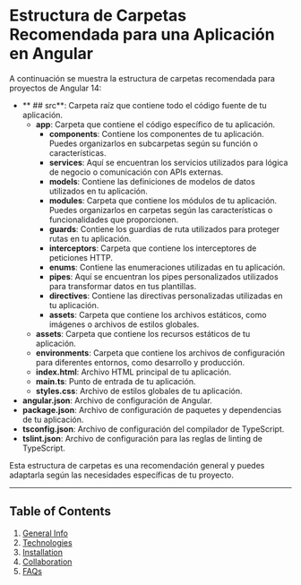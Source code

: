 # Estructura de Carpetas Recomendada para una Aplicación en Angular

A continuación se muestra la estructura de carpetas recomendada para proyectos de Angular 14:

- ** ## src**: Carpeta raíz que contiene todo el código fuente de tu aplicación.
    - **app**: Carpeta que contiene el código específico de tu aplicación.
        - **components**: Contiene los componentes de tu aplicación. Puedes organizarlos en subcarpetas según su función o características.
        - **services**: Aquí se encuentran los servicios utilizados para lógica de negocio o comunicación con APIs externas.
        - **models**: Contiene las definiciones de modelos de datos utilizados en tu aplicación.
        - **modules**: Carpeta que contiene los módulos de tu aplicación. Puedes organizarlos en carpetas según las características o funcionalidades que proporcionen.
        - **guards**: Contiene los guardias de ruta utilizados para proteger rutas en tu aplicación.
        - **interceptors**: Carpeta que contiene los interceptores de peticiones HTTP.
        - **enums**: Contiene las enumeraciones utilizadas en tu aplicación.
        - **pipes**: Aquí se encuentran los pipes personalizados utilizados para transformar datos en tus plantillas.
        - **directives**: Contiene las directivas personalizadas utilizadas en tu aplicación.
        - **assets**: Carpeta que contiene los archivos estáticos, como imágenes o archivos de estilos globales.
    - **assets**: Carpeta que contiene los recursos estáticos de tu aplicación.
    - **environments**: Carpeta que contiene los archivos de configuración para diferentes entornos, como desarrollo y producción.
    - **index.html**: Archivo HTML principal de tu aplicación.
    - **main.ts**: Punto de entrada de tu aplicación.
    - **styles.css**: Archivo de estilos globales de tu aplicación.
- **angular.json**: Archivo de configuración de Angular.
- **package.json**: Archivo de configuración de paquetes y dependencias de tu aplicación.
- **tsconfig.json**: Archivo de configuración del compilador de TypeScript.
- **tslint.json**: Archivo de configuración para las reglas de linting de TypeScript.

Esta estructura de carpetas es una recomendación general y puedes adaptarla según las necesidades específicas de tu proyecto.

***
## Table of Contents
1. [General Info](#general-info)
2. [Technologies](#technologies)
3. [Installation](#installation)
4. [Collaboration](#collaboration)
5. [FAQs](#faqs)
